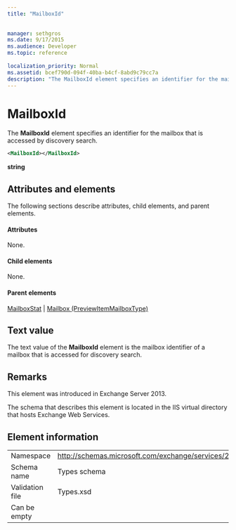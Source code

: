 ```yaml
---
title: "MailboxId"
 
 
manager: sethgros
ms.date: 9/17/2015
ms.audience: Developer
ms.topic: reference
 
localization_priority: Normal
ms.assetid: bcef790d-094f-40ba-b4cf-8abd9c79cc7a
description: "The MailboxId element specifies an identifier for the mailbox that is accessed by discovery search."
---
```


# MailboxId

The **MailboxId** element specifies an identifier for the mailbox that is accessed by discovery search. 
  
```XML
<MailboxId></MailboxId>
```

 **string**
## Attributes and elements

The following sections describe attributes, child elements, and parent elements.
  
#### Attributes

None.
  
#### Child elements

None.
  
#### Parent elements

[MailboxStat](mailboxstat.md) | [Mailbox (PreviewItemMailboxType)](mailbox-previewitemmailboxtype.md)
  
## Text value

The text value of the **MailboxId** element is the mailbox identifier of a mailbox that is accessed for discovery search. 
  
## Remarks

This element was introduced in Exchange Server 2013.
  
The schema that describes this element is located in the IIS virtual directory that hosts Exchange Web Services.
  
## Element information

|||
|:-----|:-----|
|Namespace  <br/> |http://schemas.microsoft.com/exchange/services/2006/types  <br/> |
|Schema name  <br/> |Types schema  <br/> |
|Validation file  <br/> |Types.xsd  <br/> |
|Can be empty  <br/> ||
   


